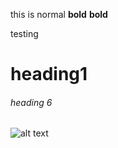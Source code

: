 this is normal
<b>bold</b>
**bold**

testing
 # heading1

 ###### heading 6

 ![alt text](image/dfd.jpg)
